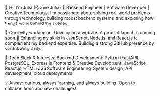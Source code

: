 👋 Hi, I’m Julia (@GeekJulia)
🚀 Backend Engineer | Software Developer | Creative Technologist
I’m passionate about solving real-world problems through technology, building robust backend systems, and exploring how things work behind the scenes.

🔹 Currently working on:
Developing a website. A product launch is coming soon.🌚
Enhancing my skills in JavaScript, Node.js, and React.js to complement my backend expertise.
Building a strong GitHub presence by contributing daily.

🔹 Tech Stack & Interests:
Backend Development: Python (FastAPI), PostgreSQL, Express.js
Frontend & Creative Development: JavaScript, React.js, HTML/CSS
Software Engineering: System design, API development, cloud deployments

💡 Always curious, always learning, and always building. Open to collaborations and new challenges!

<!---
GeekJulia/GeekJulia is a ✨ special ✨ repository because its `README.md` (this file) appears on your GitHub profile.
You can click the Preview link to take a look at your changes.
--->
